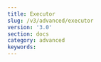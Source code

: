 ```yaml
---
title: Executor
slug: /v3/advanced/executor
version: '3.0'
section: docs
category: advanced
keywords:
---
```

